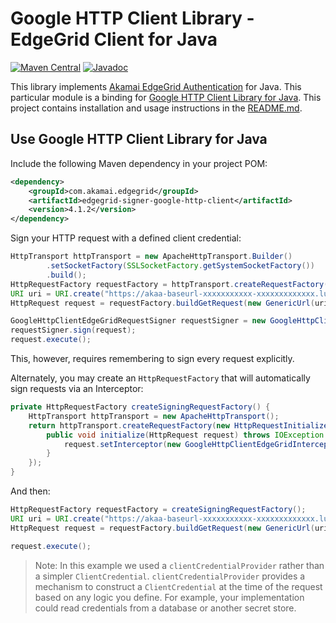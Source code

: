 # Google HTTP Client Library - EdgeGrid Client for Java

[![Maven Central](https://maven-badges.herokuapp.com/maven-central/com.akamai.edgegrid/edgegrid-signer-google-http-client/badge.svg)](https://maven-badges.herokuapp.com/maven-central/com.akamai.edgegrid/edgegrid-signer-google-http-client)
[![Javadoc](http://www.javadoc.io/badge/com.akamai.edgegrid/edgegrid-signer-google-http-client.svg)](http://www.javadoc.io/doc/com.akamai.edgegrid/edgegrid-signer-google-http-client)

This library implements [Akamai EdgeGrid Authentication](https://techdocs.akamai.com/developer/docs/authenticate-with-edgegrid) for Java.
This particular module is a binding for [Google HTTP Client Library for Java](https://github.com/google/google-http-java-client).
This project contains installation and usage instructions in the [README.md](../README.md).

## Use Google HTTP Client Library for Java

Include the following Maven dependency in your project POM:

```xml
<dependency>
    <groupId>com.akamai.edgegrid</groupId>
    <artifactId>edgegrid-signer-google-http-client</artifactId>
    <version>4.1.2</version>
</dependency>
```

Sign your HTTP request with a defined client credential:

```java
HttpTransport httpTransport = new ApacheHttpTransport.Builder()
        .setSocketFactory(SSLSocketFactory.getSystemSocketFactory())
        .build();
HttpRequestFactory requestFactory = httpTransport.createRequestFactory();
URI uri = URI.create("https://akaa-baseurl-xxxxxxxxxxx-xxxxxxxxxxxxx.luna.akamaiapis.net/billing-usage/v1/reportSources");
HttpRequest request = requestFactory.buildGetRequest(new GenericUrl(uri));

GoogleHttpClientEdgeGridRequestSigner requestSigner = new GoogleHttpClientEdgeGridRequestSigner(clientCredential);
requestSigner.sign(request);
request.execute();
```

This, however, requires remembering to sign every request explicitly.

Alternately, you may create an `HttpRequestFactory` that will automatically
sign requests via an Interceptor:

```java
private HttpRequestFactory createSigningRequestFactory() {
    HttpTransport httpTransport = new ApacheHttpTransport();
    return httpTransport.createRequestFactory(new HttpRequestInitializer() {
        public void initialize(HttpRequest request) throws IOException {
            request.setInterceptor(new GoogleHttpClientEdgeGridInterceptor(clientCredentialProvider));
        }
    });
}
```

And then:

```java
HttpRequestFactory requestFactory = createSigningRequestFactory();
URI uri = URI.create("https://akaa-baseurl-xxxxxxxxxxx-xxxxxxxxxxxxx.luna.akamaiapis.net/billing-usage/v1/reportSources");
HttpRequest request = requestFactory.buildGetRequest(new GenericUrl(uri));

request.execute();
```

> Note: In this example we used a `clientCredentialProvider` rather than
a simpler `ClientCredential`. `clientCredentialProvider` provides a
mechanism to construct a `ClientCredential` at the time of the request based on
any logic you define. For example, your implementation could read
credentials from a database or another secret store.
